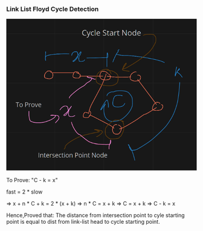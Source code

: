 ### Link List Floyd Cycle Detection

![Link List Floyd Cycle Detection](LinkListFloydCycleDetection.png "Link List Floyd Cycle Detection")

To Prove: "C - k = x"

fast = 2 * slow

=>  x + n * C + k = 2 * (x + k)
=>  n * C = x + k
=>  C = x + k
=>  C - k = x

Hence,Proved that:
The distance from intersection point to cyle starting point is equal to dist from link-list head to cycle starting point.